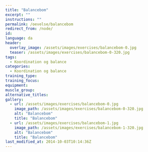 ```yaml
---
title: "Balancebom"
excerpt: ""
instructions: ""
permalink: /oevelse/balancebom
redirect_from: /node/
id: 
language: da
header:
  overlay_image: /assets/images/exercises/balancebom-0.jpg
  teaser: /assets/images/exercises/balancebom-0-320.jpg
tags:
  - Koordination og balance
categories:
  - Koordination og balance
training_type: 
training_focus: 
equipment:
muscle_group:
alternative_titles:
gallery:
  - url: /assets/images/exercises/balancebom-0.jpg
    image_path: /assets/images/exercises/balancebom-0-320.jpg
    alt: "Balancebom"
    title: "Balancebom"
  - url: /assets/images/exercises/balancebom-1.jpg
    image_path: /assets/images/exercises/balancebom-1-320.jpg
    alt: "Balancebom"
    title: "Balancebom"
last_modified_at: 2014-10-03T10:14:36Z
---
```



